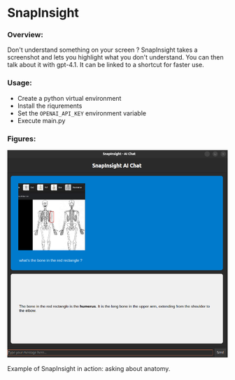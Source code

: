 # SnapInsight

### Overview:

Don't understand something on your screen ? SnapInsight takes a screenshot and lets you highlight what you don't understand. You can then talk about it with gpt-4.1. It can be linked to a shortcut for faster use.

### Usage:

- Create a python virtual environment
- Install the riqurements
- Set the ``OPENAI_API_KEY`` environment variable
- Execute main.py

### Figures:

![Screenshot of SnapInsight showing a skeletal diagram with the humerus highlighted](figures/Screenshot1.png)

Example of SnapInsight in action: asking about anatomy.

